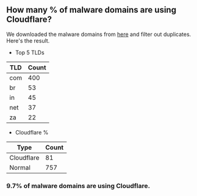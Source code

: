 ## How many % of malware domains are using Cloudflare?


We downloaded the malware domains from [here](https://urlhaus.abuse.ch) and filter out duplicates.
Here's the result.


[//]: # (start replacement)


- Top 5 TLDs

| TLD | Count |
| --- | --- |
| com | 400 |
| br | 53 |
| in | 45 |
| net | 37 |
| za | 22 |


- Cloudflare %

| Type | Count |
| --- | --- |
| Cloudflare | 81 |
| Normal | 757 |


### 9.7% of malware domains are using Cloudflare.